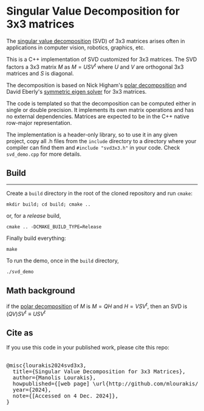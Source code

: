 # Singular Value Decomposition for 3x3 matrices
The [singular value decomposition](https://en.wikipedia.org/wiki/Singular_value_decomposition) (SVD) of 3x3 matrices arises often in applications in computer vision, robotics, graphics, etc.

This is a C++ implementation of SVD customized for 3x3 matrices.
The SVD factors a 3x3 matrix $`M`$ as $`M = U S V^t`$ where $`U`$ and $`V`$ are orthogonal 3x3 matrices and $`S`$ is diagonal. 

The decomposition is based on Nick Higham's [polar decomposition](https://github.com/martinbis11/polar-decomposition-3x3/tree/master) and David Eberly's [symmetric eigen solver](https://www.geometrictools.com/Documentation/RobustEigenSymmetric3x3.pdf) for 3x3 matrices.

The code is templated so that the decomposition can be computed either in single or double precision. It implements its own matrix operations and has no external dependencies.
Matrices are expected to be in the C++ native row-major representation.

The implementation is a header-only library, so to use it in any given project, copy all .h files from the ``include`` directory to a directory where your compiler can find them and ``#include "svd3x3.h"`` in your code. Check ``svd_demo.cpp`` for more details.


## Build
-----

Create a ``build`` directory in the root of the cloned repository and run ``cmake``:

``mkdir build; cd build; cmake ..``

or, for a *release* build,

``cmake .. -DCMAKE_BUILD_TYPE=Release``

Finally build everything:

``make``

To run the demo, once in the ``build`` directory,

``./svd_demo``

## Math background
if the [polar decomposition](https://en.wikipedia.org/wiki/Polar_decomposition) of $`M`$ is $`M=Q H`$ and $`H=V S V^t`$, then an SVD is $`(Q V) S V^t \equiv U S V^t`$


## Cite as
If you use this code in your published work, please cite this repo:<br><br>
<pre>
@misc{lourakis2024svd3x3,
  title={Singular Value Decomposition for 3x3 Matrices},
  author={Manolis Lourakis},
  howpublished={[web page] \url{http://github.com/mlourakis/svd3x3}},
  year={2024},
  note={[Accessed on 4 Dec. 2024]},
}
</pre>
